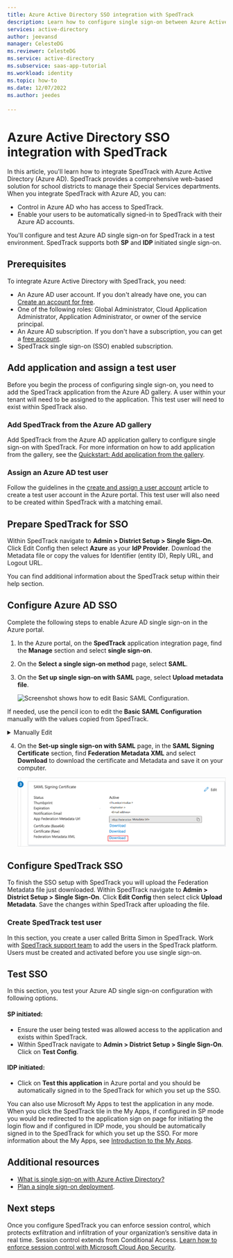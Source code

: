 ```yaml
---
title: Azure Active Directory SSO integration with SpedTrack
description: Learn how to configure single sign-on between Azure Active Directory and SpedTrack.
services: active-directory
author: jeevansd
manager: CelesteDG
ms.reviewer: CelesteDG
ms.service: active-directory
ms.subservice: saas-app-tutorial
ms.workload: identity
ms.topic: how-to
ms.date: 12/07/2022
ms.author: jeedes

---
```


# Azure Active Directory SSO integration with SpedTrack

In this article, you'll learn how to integrate SpedTrack with Azure Active Directory (Azure AD). SpedTrack provides a comprehensive web-based solution for school districts to manage their Special Services departments. When you integrate SpedTrack with Azure AD, you can:

* Control in Azure AD who has access to SpedTrack.
* Enable your users to be automatically signed-in to SpedTrack with their Azure AD accounts.

You'll configure and test Azure AD single sign-on for SpedTrack in a test environment. SpedTrack supports both **SP** and **IDP** initiated single sign-on.

## Prerequisites

To integrate Azure Active Directory with SpedTrack, you need:

* An Azure AD user account. If you don't already have one, you can [Create an account for free](https://azure.microsoft.com/free/?WT.mc_id=A261C142F).
* One of the following roles: Global Administrator, Cloud Application Administrator, Application Administrator, or owner of the service principal.
* An Azure AD subscription. If you don't have a subscription, you can get a [free account](https://azure.microsoft.com/free/).
* SpedTrack single sign-on (SSO) enabled subscription.

## Add application and assign a test user

Before you begin the process of configuring single sign-on, you need to add the SpedTrack application from the Azure AD gallery. A user within your tenant will need to be assigned to the application. This test user will need to exist within SpedTrack also. 

### Add SpedTrack from the Azure AD gallery

Add SpedTrack from the Azure AD application gallery to configure single sign-on with SpedTrack. For more information on how to add application from the gallery, see the [Quickstart: Add application from the gallery](../manage-apps/add-application-portal.md).

### Assign an Azure AD test user

Follow the guidelines in the [create and assign a user account](../manage-apps/add-application-portal-assign-users.md) article to create a test user account in the Azure portal. This test user will also need to be created within SpedTrack with a matching email. 

## Prepare SpedTrack for SSO

Within SpedTrack navigate to **Admin > District Setup > Single Sign-On**. Click Edit Config then select **Azure** as your **IdP Provider**.
Download the Metadata file or copy the values for Identifier (entity ID), Reply URL, and Logout URL.

You can find additional information about the SpedTrack setup within their help section. 

## Configure Azure AD SSO

Complete the following steps to enable Azure AD single sign-on in the Azure portal.

1. In the Azure portal, on the **SpedTrack** application integration page, find the **Manage** section and select **single sign-on**.
1. On the **Select a single sign-on method** page, select **SAML**.
1. On the **Set up single sign-on with SAML** page, select **Upload metadata file**.

   ![Screenshot shows how to edit Basic SAML Configuration.](https://user-images.githubusercontent.com/110633371/207922278-a7e1967c-d803-4cd9-b139-053b1519f479.png)

If needed, use the pencil icon to edit the **Basic SAML Configuration** manually with the values copied from SpedTrack.
<details><summary>Manually Edit</summary>
<p>
	
1. On the **Basic SAML Configuration** section, perform the following steps:
	- In the **Identifier** textbox, type a URL using the following pattern:
    	```https://<SUBDOMAIN>.spedtrack.com```
	- In the **Reply URL** textbox, type a URL using the following pattern:
    	```https://<SUBDOMAIN>.spedtrack.com/SSO/AssertionConsumerService.aspx```
2. If you want to configure **SP** initiated SSO, then perform the following step:  
	- In the **Sign on URL** textbox, type a URL using the following pattern:
    	```https://<SUBDOMAIN>.spedtrack.com/Login.aspx```
</p>
</details>

4. On the **Set-up single sign-on with SAML** page, in the **SAML Signing Certificate** section,  find **Federation Metadata XML** and select **Download** to download the certificate and Metadata and save it on your computer.

    ![Screenshot shows the Certificate download link.](common/metadataxml.png "Certificate")

## Configure SpedTrack SSO

To finish the SSO setup with SpedTrack you will upload the Federation Metadata file just downloaded. 
Within SpedTrack navigate to **Admin > District Setup > Single Sign-On**. Click **Edit Config** then select click **Upload Metadata**.
Save the changes within SpedTrack after uploading the file. 


### Create SpedTrack test user

In this section, you create a user called Britta Simon in SpedTrack. Work with [SpedTrack support team](mailto:support@spedtrack.com) to add the users in the SpedTrack platform. Users must be created and activated before you use single sign-on.

## Test SSO 

In this section, you test your Azure AD single sign-on configuration with following options. 

#### SP initiated:

* Ensure the user being tested was allowed access to the application and exists within SpedTrack.
* Within SpedTrack navigate to **Admin > District Setup > Single Sign-On**. Click on **Test Config**. 


#### IDP initiated:

* Click on **Test this application** in Azure portal and you should be automatically signed in to the SpedTrack for which you set up the SSO. 

You can also use Microsoft My Apps to test the application in any mode. When you click the SpedTrack tile in the My Apps, if configured in SP mode you would be redirected to the application sign on page for initiating the login flow and if configured in IDP mode, you should be automatically signed in to the SpedTrack for which you set up the SSO. For more information about the My Apps, see [Introduction to the My Apps](../user-help/my-apps-portal-end-user-access.md).

## Additional resources

* [What is single sign-on with Azure Active Directory?](../manage-apps/what-is-single-sign-on.md)
* [Plan a single sign-on deployment](../manage-apps/plan-sso-deployment.md).

## Next steps

Once you configure SpedTrack you can enforce session control, which protects exfiltration and infiltration of your organization’s sensitive data in real time. Session control extends from Conditional Access. [Learn how to enforce session control with Microsoft Cloud App Security](/cloud-app-security/proxy-deployment-aad).
